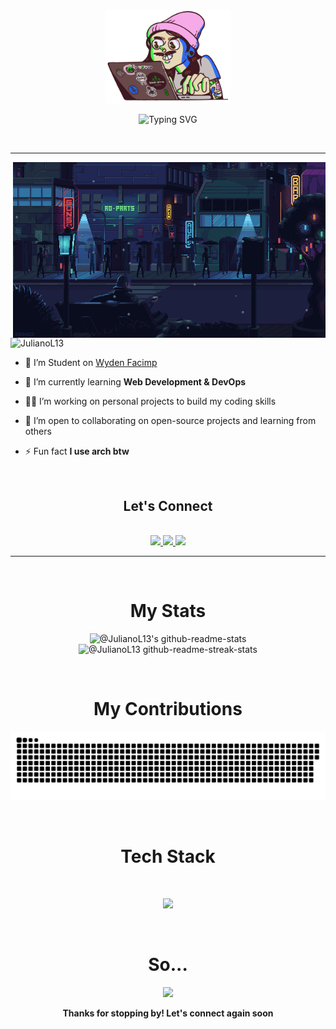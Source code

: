 <p align="center">
        <img src="https://github.com/JulianoL13/JulianoL13/blob/main/271839856-3b4607a1-1cc6-41f1-926f-892ae880e7a5.gif" width="200" alt="Description of the image">
    </a>
</p>
<p align="center">
<img src="https://readme-typing-svg.demolab.com?font=JetBrains+Mono&size=24&pause=1000&color=20C20E&center=true&vCenter=true&random=true&width=435&lines=Programmer;DevOps+practitioner;Aways+learning+something;Fullstack;IT+student" alt="Typing SVG" />
</p>
<br/>

---

<img align ="right" alt="coding" width = "500" src="https://github.com/JulianoL13/JulianoL13/blob/main/242390524-0c7eb6ed-663b-4ce4-bfbd-18239a38ba1b.gif">

<p align="left"> <img src="https://komarev.com/ghpvc/?username=JulianoL13&color=brightgreen" alt="JulianoL13"/></p>

- 🔭 I’m Student on [Wyden Facimp](https://www.wyden.com.br/unidades/facimp)

- 🌱 I’m currently learning **Web Development & DevOps**

- 👨‍💻 I’m working on personal projects to build my coding skills

- 💼 I’m open to collaborating on open-source projects and learning from others

- ⚡ Fun fact **I use arch btw**
<br/>

<h2 align="center">Let's Connect</h2>
<br/>

<div align="center"> 
  <a href="https://t.me/JulianoLaranjeira">
    <img src="https://img.shields.io/badge/Telegram-000?style=for-the-badge&logo=telegram&logoColor=2CA5E0" />
  </a>
  <a href="https://www.linkedin.com/in/juliano-laranjeira-a11b43301/" target="_blank">
    <img src="https://img.shields.io/badge/LinkedIn-26355D?style=for-the-badge&logo=linkedin&logoColor=white" target="_blank" />
  </a>
  <a href="https://www.instagram.com/laranjeirajulianoo/" target="_blank">
     <img src="https://img.shields.io/badge/Instagram-131842?style=for-the-badge&logo=instagram&logoColor=red" target="_blank" />
  </a>
</div>

---

<br/>






<h1 align="center">My Stats</h1>
<p align="center">
    <img src="https://github-readme-stats-one-bice.vercel.app/api?username=JulianoL13&theme=chartreuse-dark&show_icons=true&count_private=true&hide_border=true&role=OWNER,ORGANIZATION_MEMBER,COLLABORATOR" width="45%" alt="@JulianoL13's github-readme-stats">
    <img src="https://github-readme-streak-stats.herokuapp.com?user=JulianoL13&theme=chartreuse-dark&hide_border=true&date_format=M%20j%5B%2C%20Y%5D" width="45%" alt="@JulianoL13 github-readme-streak-stats">
</p>
<br/>




<h1 align="center">My Contributions</h1>
<p align="center">
  <img src ="https://raw.githubusercontent.com/JulianoL13/JulianoL13/output/github-contribution-grid-snake-dark.svg?palette=github-dark">
</p>
<br/>




<h1 align="center"> 
Tech Stack<br>
</h1>
<br/>

<p align="center">
  <img src="https://skillicons.dev/icons?i=git,kubernetes,docker,ts,prisma,postgres,express,java,spring,linux"/>
</p>
<br/>


<h1 align="center">So...</h1>
<div align="center">
  <img src="https://quotes-github-readme.vercel.app/api?type=vetical&theme=dark"/>
</div>
<p align="center"><strong>Thanks for stopping by! Let's connect again soon</strong></p>



